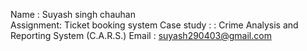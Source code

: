 Name : Suyash singh chauhan 
<br/>
Assignment: Ticket booking system
Case study : : Crime Analysis and Reporting System (C.A.R.S.) 
Email : suyash290403@gmail.com
